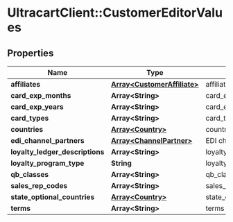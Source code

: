 # UltracartClient::CustomerEditorValues

## Properties
Name | Type | Description | Notes
------------ | ------------- | ------------- | -------------
**affiliates** | [**Array&lt;CustomerAffiliate&gt;**](CustomerAffiliate.md) | affiliates | [optional] 
**card_exp_months** | **Array&lt;String&gt;** | card_exp_months | [optional] 
**card_exp_years** | **Array&lt;String&gt;** | card_exp_years | [optional] 
**card_types** | **Array&lt;String&gt;** | card_types | [optional] 
**countries** | [**Array&lt;Country&gt;**](Country.md) | countries | [optional] 
**edi_channel_partners** | [**Array&lt;ChannelPartner&gt;**](ChannelPartner.md) | EDI channel partners | [optional] 
**loyalty_ledger_descriptions** | **Array&lt;String&gt;** | loyalty_ledger_descriptions | [optional] 
**loyalty_program_type** | **String** | loyalty_program_type | [optional] 
**qb_classes** | **Array&lt;String&gt;** | qb_classes | [optional] 
**sales_rep_codes** | **Array&lt;String&gt;** | sales_rep_codes | [optional] 
**state_optional_countries** | [**Array&lt;Country&gt;**](Country.md) | state_optional_countries | [optional] 
**terms** | **Array&lt;String&gt;** | terms | [optional] 


